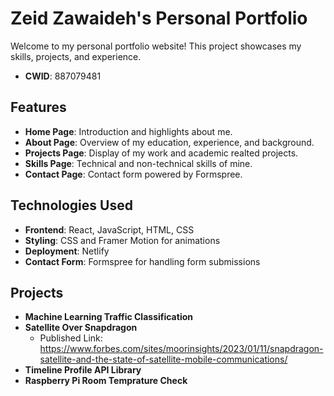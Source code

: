 # Zeid Zawaideh's Personal Portfolio

Welcome to my personal portfolio website! This project showcases my skills, projects, and experience.
- **CWID**: 887079481

## Features

- **Home Page**: Introduction and highlights about me.
- **About Page**: Overview of my education, experience, and background.
- **Projects Page**: Display of my work and academic realted projects.
- **Skills Page**: Technical and non-technical skills of mine.
- **Contact Page**: Contact form powered by Formspree.

## Technologies Used

- **Frontend**: React, JavaScript, HTML, CSS
- **Styling**: CSS and Framer Motion for animations
- **Deployment**: Netlify
- **Contact Form**: Formspree for handling form submissions

## Projects

- **Machine Learning Traffic Classification**
- **Satellite Over Snapdragon**
    - Published Link: https://www.forbes.com/sites/moorinsights/2023/01/11/snapdragon-satellite-and-the-state-of-satellite-mobile-communications/
- **Timeline Profile API Library**
- **Raspberry Pi Room Temprature Check**


